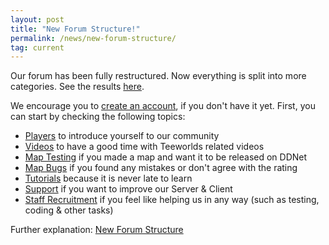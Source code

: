 ```yaml
---
layout: post
title: "New Forum Structure!"
permalink: /news/new-forum-structure/
tag: current
---
```

Our forum has been fully restructured. Now everything is split into more categories. See the results <a href="//forum.ddnet.org/">here</a>.

We encourage you to <a href="//forum.ddnet.org/ucp.php?mode=register">create an account</a>, if you don't have it yet.
First, you can start by checking the following topics:
<ul>
  <li><a href="//forum.ddnet.org/viewforum.php?f=15">Players</a> to introduce yourself to our community</li>
  <li><a href="//forum.ddnet.org/viewforum.php?f=20">Videos</a> to have a good time with Teeworlds related videos</li>
  <li><a href="//forum.ddnet.org/viewforum.php?f=9">Map Testing</a> if you made a map and want it to be released on DDNet</li>
  <li><a href="//forum.ddnet.org/viewforum.php?f=37">Map Bugs</a> if you found any mistakes or don't agree with the rating</li>
  <li><a href="//forum.ddnet.org/viewforum.php?f=16">Tutorials</a> because it is never late to learn</li>
  <li><a href="//forum.ddnet.org/viewforum.php?f=32">Support</a> if you want to improve our Server & Client</li>
  <li><a href="//forum.ddnet.org/viewforum.php?f=69">Staff Recruitment</a> if you feel like helping us in any way (such as testing, coding & other tasks)</li>
</ul>
Further explanation: <a href="//forum.ddnet.org/viewtopic.php?f=3&t=2564">New Forum Structure</a>
